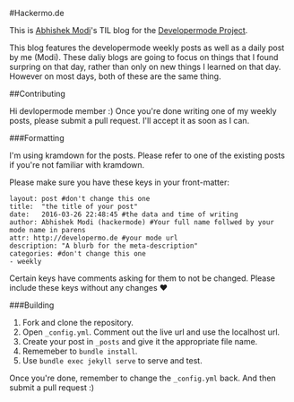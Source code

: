 #Hackermo.de

This is [Abhishek Modi](https://github.com/modi95)'s TIL blog for the [Developermode Project](http://developermo.de). 

This blog features the developermode weekly posts as well as a daily post by me (Modi). These daliy blogs are going to focus on things that I found surpring on that day, rather than only on new things I learned on that day. However on most days, both of these are the same thing.

##Contributing

Hi devlopermode member :) Once you're done writing one of my weekly posts, please submit a pull request. I'll accept it as soon as I can.

###Formatting

I'm using kramdown for the posts. Please refer to one of the existing posts if you're not familiar with kramdown.

Please make sure you have these keys in your front-matter:

```
layout: post #don't change this one 
title:  "the title of your post"
date:   2016-03-26 22:48:45 #the data and time of writing
author: Abhishek Modi (hackermode) #Your full name follwed by your mode name in parens
attr: http://developermo.de #your mode url
description: "A blurb for the meta-description"
categories: #don't change this one
- weekly
```

Certain keys have comments asking for them to not be changed. Please include these keys without any changes :heart:

###Building

1. Fork and clone the repository. 
2. Open `_config.yml`. Comment out the live url and use the localhost url.
3. Create your post in ```_posts``` and give it the appropriate file name.
4. Rememeber to ```bundle install```.
5. Use ```bundle exec jekyll serve``` to serve and test.

Once you're done, remember to change the `_config.yml` back. And then submit a pull request :)

